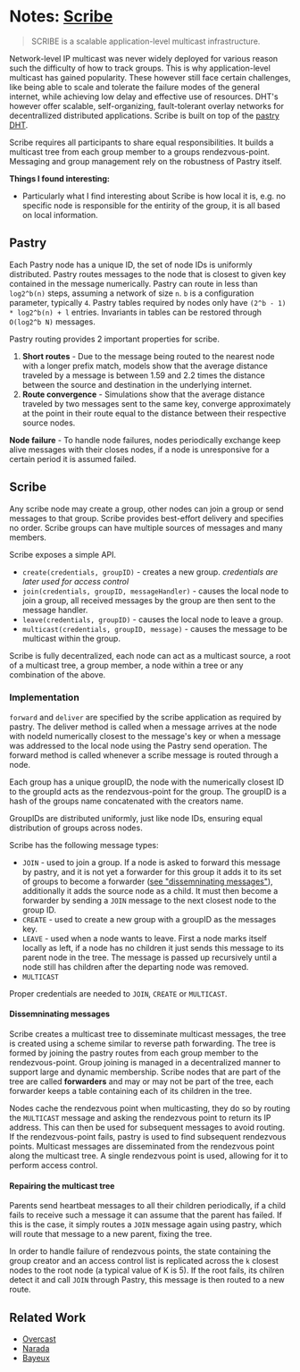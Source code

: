 # Notes: [Scribe](https://people.mpi-sws.org/~druschel/publications/Scribe-jsac.pdf)

> SCRIBE is a scalable application-level multicast infrastructure.

Network-level IP multicast was never widely deployed for various reason such the difficulty of how to track groups. This is why application-level multicast has gained popularity. These however still face certain challenges, like being able to scale and tolerate the failure modes of the general internet, while achieving low delay and effective use of resources. DHT's however offer scalable, self-organizing, fault-tolerant overlay networks for decentrallized distributed applications. Scribe is built on top of the [pastry DHT](https://en.wikipedia.org/wiki/Pastry_(DHT)).

Scribe requires all participants to share equal responsibilities. It builds a multicast tree from each group member to a groups rendezvous-point. Messaging and group management rely on the robustness of Pastry itself.

**Things I found interesting:**
 - Particularly what I find interesting about Scribe is how local it is, e.g. no specific node is responsible for the entirity of the group, it is all based on local information.

## Pastry

Each Pastry node has a unique ID, the set of node IDs is uniformly distributed. Pastry routes messages to the node that is closest to given key contained in the message numerically. Pastry can route in less than `log2^b(n)` steps, assuming a network of size `n`. `b` is a configuration parameter, typically `4`. Pastry tables required by nodes only have `(2^b - 1) * log2^b(n) + l` entries. Invariants in tables can be restored through `O(log2^b N)` messages.

Pastry routing provides 2 important properties for scribe.

1. **Short routes** - Due to the message being routed to the nearest node with a longer prefix match, models show that the average distance traveled by a message is between 1.59 and 2.2 times the distance between the source and destination in the underlying internet.
2. **Route convergence** - Simulations show that the average distance traveled by two messages sent to the same key, converge approximately at the point in their route equal to the distance between their respective source nodes.

**Node failure** - To handle node failures, nodes periodically exchange keep alive messages with their closes nodes, if a node is unresponsive for a certain period it is assumed failed.

## Scribe

Any scribe node may create a group, other nodes can join a group or send messages to that group. Scribe provides best-effort delivery and specifies no order. Scribe groups can have multiple sources of messages and many members.

Scribe exposes a simple API.

- `create(credentials, groupID)` - creates a new group.
  *credentials are later used for access control*
- `join(credentials, groupID, messageHandler)` - causes the local node to join a group, all received messages by the group are then sent to the message handler.
- `leave(credentials, groupID)` - causes the local node to leave a group.
- `multicast(credentials, groupID, message)` - causes the message to be multicast within the group.

Scribe is fully decentralized, each node can act as a multicast source, a root of a multicast tree, a group member, a node within a tree or any combination of the above.

### Implementation

`forward` and `deliver` are specified by the scribe application as required by pastry. The deliver method is called when a message arrives at the node with nodeId numerically closest to the message's key or when a message was addressed to the local node using the Pastry send operation. The forward method is called whenever a scribe message is routed through a node.

Each group has a unique groupID, the node with the numerically closest ID to the groupId acts as the rendezvous-point for the group. The groupID is a hash of the groups name concatenated with the creators name.

GroupIDs are distributed uniformly, just like node IDs, ensuring equal distribution of groups across nodes.

Scribe has the following message types:
 - `JOIN` - used to join a group. 
   If a node is asked to forward this message by pastry, and it is not yet a forwarder for this group it adds it to its set of groups to become a forwarder ([see "dissemninating messages"](#dissemninating-messages)), additionally it adds the source node as a child. It must then become a forwarder by sending a `JOIN` message to the next closest node to the group ID.
 - `CREATE` - used to create a new group with a groupID as the messages key.
 - `LEAVE` - used when a node wants to leave. First a node marks itself locally as left, if a node has no children it just sends this message to its parent node in the tree. The message is passed up recursively until a node still has children after the departing node was removed.
 - `MULTICAST`

Proper credentials are needed to `JOIN`, `CREATE` or `MULTICAST`.

#### Dissemninating messages

Scribe creates a multicast tree to disseminate multicast messages, the tree is created using a scheme similar to reverse path forwarding. The tree is formed by joining the pastry routes from each group member to the rendezvous-point. Group joining is managed in a decentralized manner to support large and dynamic membership. Scribe nodes that are part of the tree are called **forwarders** and may or may not be part of the tree, each forwarder keeps a table containing each of its children in the tree.

Nodes cache the rendezvous point when multicasting, they do so by routing the `MULTICAST` message and asking the rendezvous point to return its IP address. This can then be used for subsequent messages to avoid routing. If the rendezvous-point fails, pastry is used to find subsequent rendezvous points. Multicast messages are disseminated from the rendezvous point along the multicast tree. A single rendezvous point is used, allowing for it to perform access control.

#### Repairing the multicast tree

Parents send heartbeat messages to all their children periodically, if a child fails to receive such a message it can assume that the parent has failed. If this is the case, it simply routes a `JOIN` message again using pastry, which will route that message to a new parent, fixing the tree.

In order to handle failure of rendezvous points, the state containing the group creator and an access control list is replicated across the `k` closest nodes to the root node (a typical value of K is 5). If the root fails, its chilren detect it and call `JOIN` through Pastry, this message is then routed to a new route.

## Related Work
 - [Overcast](https://www.researchgate.net/publication/220851762_Overcast_Reliable_Multicasting_with_an_Overlay_Network)
 - [Narada](https://courses.cs.washington.edu/courses/csep561/08au/papers/chu-jsac02.pdf)
 - [Bayeux](https://people.eecs.berkeley.edu/~adj/publications/paper-files/bayeux.pdf)
